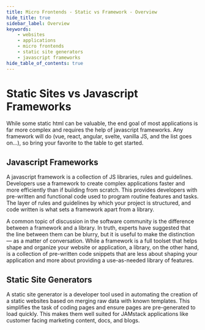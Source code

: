 ```yaml
---
title: Micro Frontends - Static vs Framework - Overview
hide_title: true
sidebar_label: Overview
keywords:
    - websites
    - applications
    - micro frontends
    - static site generators
    - javascript frameworks
hide_table_of_contents: true
---
```


# Static Sites vs Javascript Frameworks

While some static html can be valuable, the end goal of most applications is far more complex and requires the help of javascript frameworks.  Any framework will do (vue, react, angular, svelte, vanilla JS, and the list goes on...), so bring your favorite to the table to get started.

## Javascript Frameworks

A javascript framework is a collection of JS libraries, rules and guidelines.  Developers use a framework to create complex applications faster and more efficiently than if building from scratch.  This provides developers with pre-written and functional code used to program routine features and tasks.  The layer of rules and guidelines by which your project is structured, and code written is what sets a framework apart from a library.

A common topic of discussion in the software community is the difference between a framework and a library. In truth, experts have suggested that the line between them can be blurry, but it is useful to make the distinction — as a matter of conversation. While a framework is a full toolset that helps shape and organize your website or application, a library, on the other hand, is a collection of pre-written code snippets that are less about shaping your application and more about providing a use-as-needed library of features. 

<!-- Any javascript framework that generates an HTML/CSS/JS based site will work with Fathym LowCodeUnit.  To get started with your favorite, take a look at our [javascript frameworks guide](js-frameworks/overview). -->

## Static Site Generators

A static site generator is a developer tool used in automating the creation of a static websites based on merging raw data with known templates. This simplifies the task of coding pages and ensure pages are pre-generated to load quickly.  This makes them well suited for JAMstack applications like customer facing marketing content, docs, and blogs.

<!-- Any HTML/CSS/JS generated static content will work with Fathym LowCodeUnit.  To dig in more, take a look at our [static sites guide](static-sites/overview). -->
